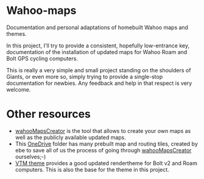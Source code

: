 # Wahoo-maps

Documentation and personal adaptations of homebuilt Wahoo maps and themes.

In this project, I'll try to provide a consistent, hopefully low-entrance key,
documentation of the installation of updated maps for Wahoo Roam and Bolt GPS
cycling computers.

This is really a very simple and small project standing on the shoulders of
Giants, or even more so, simply trying to provide a single-stop documentation
for newbies. Any feedback and help in that respect is very welcome.

# Other resources

* [wahooMapsCreator](https://github.com/treee111/wahooMapsCreator/tree/develop)
  is the tool that allows to create your own maps as well as the publicly
  available updated maps.
* This
  [OneDrive](https://onedrive.live.com/?authkey=%21AM8e4ViJIHdmOyU&id=F4E28DC020FD3904%21120&cid=F4E28DC020FD3904)
  folder has many prebuilt map and routing tiles, created by ebe to save all of
  us the process of going through
  [wahooMapsCreator](https://github.com/treee111/wahooMapsCreator/tree/develop)
  ourselves;-)
* [VTM theme](https://github.com/zenziwerken/Bolt2-Mapsforge-VTM-Rendertheme)
  provides a good updated rendertheme for Bolt v2 and Roam computers. This is
  also the base for the theme in this project.
